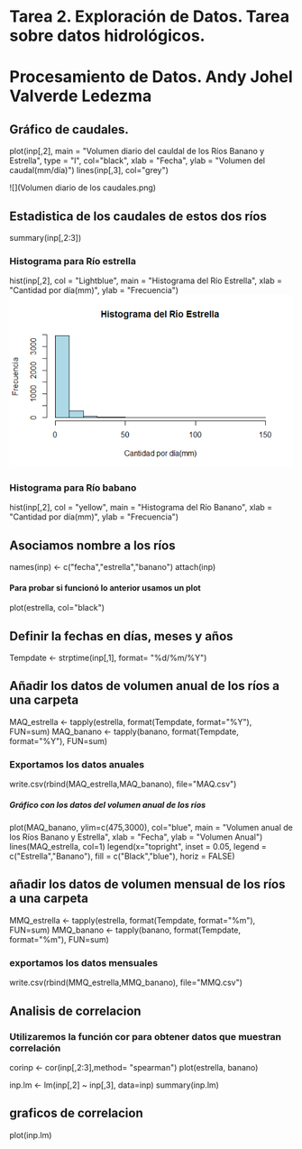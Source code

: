 # **Tarea 2. Exploración de Datos. Tarea sobre datos hidrológicos.**  


# Procesamiento de Datos.  Andy Johel Valverde Ledezma  

## **Gráfico de caudales.**
plot(inp[,2],
     main = "Volumen diario del cauldal de los Ríos Banano y Estrella",
     type = "l", col="black", xlab = "Fecha",
     ylab = "Volumen del caudal(mm/día)")
lines(inp[,3],
      col="grey")
      
![](Volumen diario de los caudales.png)

## Estadistica de los caudales de estos dos ríos
summary(inp[,2:3])

### Histograma para Río estrella
hist(inp[,2], col = "Lightblue", 
     main = "Histograma del Río Estrella", 
     xlab = "Cantidad por día(mm)",
     ylab = "Frecuencia")
![](Rplot.png)

### Histograma para Río babano
hist(inp[,2], col = "yellow", 
     main = "Histograma del Río Banano", 
     xlab = "Cantidad por día(mm)",
     ylab = "Frecuencia")
![]()

## Asociamos nombre a los ríos
names(inp) <- c("fecha","estrella","banano")
attach(inp)

#### Para probar si funcionó lo anterior usamos un plot
plot(estrella, col="black")

## Definir la fechas en días, meses y años
Tempdate <- strptime(inp[,1], format= "%d/%m/%Y")

## Añadir los datos de volumen anual de los ríos a una carpeta
MAQ_estrella <- tapply(estrella, format(Tempdate, format="%Y"), FUN=sum)
MAQ_banano <- tapply(banano, format(Tempdate, format="%Y"), FUN=sum)

### Exportamos los datos anuales
write.csv(rbind(MAQ_estrella,MAQ_banano), file="MAQ.csv")

##### Gráfico con los datos del volumen anual de los ríos
plot(MAQ_banano,
     ylim=c(475,3000), col="blue",
     main = "Volumen anual de los Ríos Banano y Estrella",
     xlab = "Fecha",
     ylab = "Volumen Anual")
lines(MAQ_estrella, col=1)
legend(x="topright",
       inset = 0.05, legend = c("Estrella","Banano"),
       fill = c("Black","blue"), horiz = FALSE)

## añadir los datos de volumen mensual de los ríos a una carpeta
MMQ_estrella <- tapply(estrella, format(Tempdate, format="%m"), FUN=sum)
MMQ_banano <- tapply(banano, format(Tempdate, format="%m"), FUN=sum)

### exportamos los datos mensuales
write.csv(rbind(MMQ_estrella,MMQ_banano), file="MMQ.csv")

## Analisis de correlacion
### Utilizaremos la función cor para obtener datos que muestran correlación
corinp <- cor(inp[,2:3],method= "spearman")
plot(estrella, banano)

inp.lm <- lm(inp[,2] ~ inp[,3], data=inp)
summary(inp.lm)

## graficos de correlacion
plot(inp.lm)

